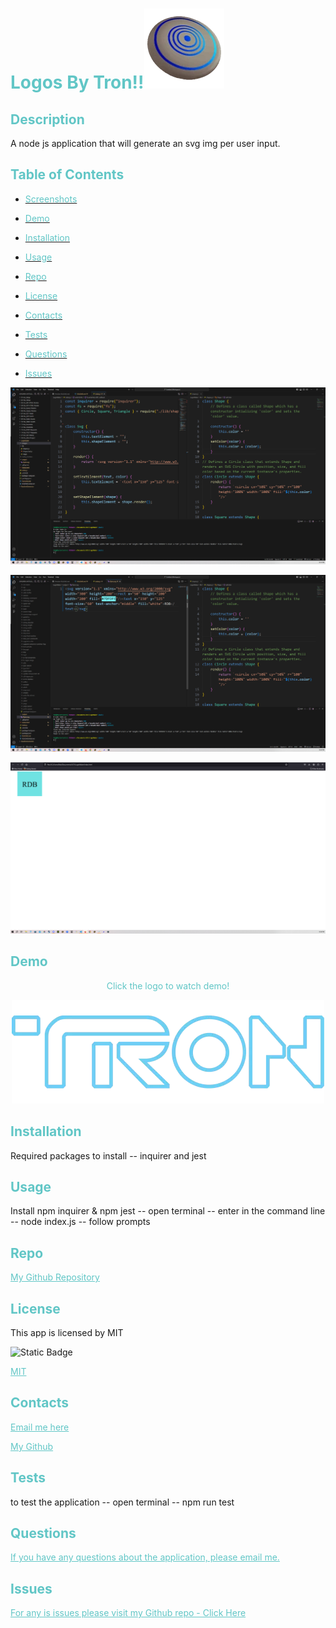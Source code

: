 # <span style="color: #61C6C6;">Logos By Tron!!![Alt text](images/disc.webp)</span>

## <span style="color: #61C6C6;">Description</span>

A node js application that will generate an svg img per user input.

## <span style="color: #61C6C6;">Table of Contents </span>

- [<span style="color: #61C6C6;">Screenshots</span>](#screenshots)

- [<span style="color: #61C6C6;">Demo</span>](#demo)

- [<span style="color: #61C6C6;">Installation</span>](#installation)

- [<span style="color: #61C6C6;">Usage</span>](#usage)

- [<span style="color: #61C6C6;">Repo</span>](#repo)

- [<span style="color: #61C6C6;">License</span>](#license)

- [<span style="color: #61C6C6;">Contacts</span>](#contacts)

- [<span style="color: #61C6C6;">Tests</span>](#tests)

- [<span style="color: #61C6C6;">Questions</span>](#questions)

- [<span style="color: #61C6C6;">Issues</span>](#issues)

![Terminal](<images/Screenshot (12).png>)

![Terminal2](<images/Screenshot (13).png>)

![Generated Logo](<images/Screenshot (14).png>)

## <span style="color: #61C6C6;">Demo

<p align="center" style="color: #61C6C6;">Click the logo to watch demo!</p>

<p align="center">
  <a href="https://drive.google.com/file/d/1FyiqNLhDw6ON75NFx-ctULjR4jNfE9hI/view">
    <img src="images/TRON-1.webp" alt="Alt text">
  </a>
</p>

## <span style="color: #61C6C6;">Installation

Required packages to install -- inquirer and jest

## <span style="color: #61C6C6;">Usage

Install npm inquirer & npm jest -- open terminal -- enter in the command line -- node index.js -- follow prompts

## <span style="color: #61C6C6;">Repo

<p>
  <a href="https://github.com/Jbyrd126" style="color: #61C6C6;">My Github Repository</a>
</p>

## <span style="color: #61C6C6;">License

This app is licensed by MIT

![Static Badge](https://img.shields.io/badge/license-mit-brightgreen.svg)

<p>
  <a href="https://opensource.org/license/mit/" style="color: #61C6C6;">MIT</a>
</p>

## <span style="color: #61C6C6;">Contacts

<p>
  <a href="mailto:Glurk33@gmail.com" style="color: #61C6C6;">Email me here</a>
</p>

<p>
  <a href="https://github.com/Jbyrd126" style="color: #61C6C6;">My Github</a>
</p>

## <span style="color: #61C6C6;">Tests

to test the application -- open terminal -- npm run test

## <span style="color: #61C6C6;">Questions

<p>
  <a href="mailto:Glurk33@gmail.com" style="color: #61C6C6;">If you have any questions about the application, please email me.</a>
</p>

## <span style="color: #61C6C6;">Issues

<p>
  <a href="https://github.com/Jbyrd126/LogoMaker/issues" style="color: #61C6C6;">For any is issues please visit my Github repo - Click Here </a>
</p>
